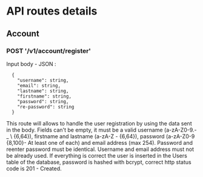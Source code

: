 # API routes details

## Account
### POST '/v1/account/register'
Input body - JSON :
```
  {
    "username": string,
    "email": string,
    "lastname": string,
    "firstname": string,
    "password": string,
    "re-password": string
  }
```
This route will allows to handle the user registration by using the data sent in the body.
Fields can't be empty, it must be a valid username (a-zA-Z0-9.- _ \\ {6,64}), firstname
and lastname (a-zA-Z - {6,64}), password (a-zA-Z0-9 {8,100}- At least one of each) and
email address (max 254). Password and reenter password must be identical.
Username and email address must not be already used.
If everything is correct the user is inserted in the Users table of the database,
password is hashed with bcrypt, correct http status code is 201 - Created.
